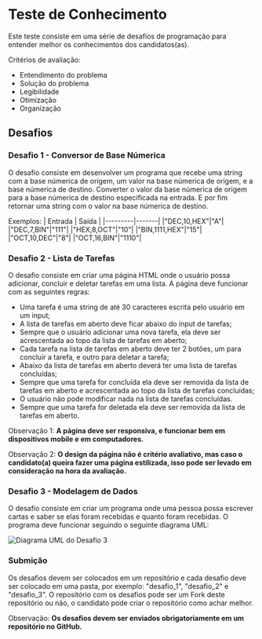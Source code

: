 # Teste de Conhecimento

Este teste consiste em uma série de desafios de programação para entender melhor os conhecimentos dos candidatos(as).

Critérios de avaliação:

* Entendimento do problema
* Solução do problema
* Legibilidade
* Otimização
* Organização

## Desafios

### Desafio 1 - Conversor de Base Númerica

O desafio consiste em desenvolver um programa que recebe uma string com a base númerica de origem, um valor na base númerica de origem, e a base númerica de destino. Converter o valor da base númerica de origem para a base númerica de destino especificada na entrada. E por fim retornar uma string com o valor na base númerica de destino.

Exemplos:
| Entrada | Saída |
|---------|-------|
|"DEC,10,HEX"|"A"|
|"DEC,7,BIN"|"111"|
|"HEX,8,OCT"|"10"|
|"BIN,1111,HEX"|"15"|
|"OCT,10,DEC"|"8"|
|"OCT,16,BIN"|"1110"|

### Desafio 2 - Lista de Tarefas

O desafio consiste em criar uma página HTML onde o usuário possa adicionar, concluir e deletar tarefas em uma lista. A página deve funcionar com as seguintes regras:

* Uma tarefa é uma string de até 30 caracteres escrita pelo usuário em um input;
* A lista de tarefas em aberto deve ficar abaixo do input de tarefas;
* Sempre que o usuário adicionar uma nova tarefa, ela deve ser acrescentada ao topo da lista de tarefas em aberto;
* Cada tarefa na lista de tarefas em aberto deve ter 2 botões, um para concluir a tarefa, e outro para deletar a tarefa;
* Abaixo da lista de tarefas em aberto deverá ter uma lista de tarefas concluídas;
* Sempre que uma tarefa for concluída ela deve ser removida da lista de tarefas em aberto e acrescentada ao topo da lista de tarefas concluídas;
* O usuário não pode modificar nada na lista de tarefas concluídas.
* Sempre que uma tarefa for deletada ela deve ser removida da lista de tarefas em aberto.

Observação 1: **A página deve ser responsiva, e funcionar bem em dispositivos mobile e em computadores.**

Observação 2: **O design da página não é critério avaliativo, mas caso o candidato(a) queira fazer uma página estilizada, isso pode ser levado em consideração na hora da avaliação.**

### Desafio 3 - Modelagem de Dados

O desafio consiste em criar um programa onde uma pessoa possa escrever cartas e saber se elas foram recebidas e quanto foram recebidas. O programa deve funcionar seguindo o seguinte diagrama UML:

![Diagrama UML do Desafio 3](https://raw.githubusercontent.com/cloudgedti/teste_de_conhecimento/main/diagrama_uml_desafio_3.png)

### Submição

Os desafios devem ser colocados em um repositório e cada desafio deve ser colocado em uma pasta, por exemplo: "desafio_1", "desafio_2" e "desafio_3". O repositório com os desafios pode ser um Fork deste repositório ou não, o candidato pode criar o repositório como achar melhor.

Observação: **Os desafios devem ser enviados obrigatoriamente em um repositório no GitHub.**
